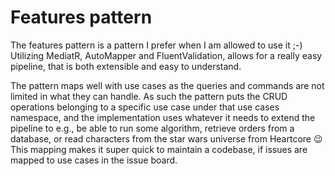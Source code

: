 # Features pattern

The features pattern is a pattern I prefer when I am allowed to use it ;-) Utilizing MediatR, AutoMapper and FluentValidation, allows for a really easy pipeline, that is both extensible and easy to understand.

The pattern maps well with use cases as the queries and commands are not limited in what they can handle. As such the pattern puts the CRUD operations belonging to a specific use case under that use cases namespace, and the implementation uses whatever it needs to extend the pipeline to e.g., be able to run some algorithm, retrieve orders from a database, or read characters from the star wars universe from Heartcore 😉 This mapping makes it super quick to maintain a codebase, if issues are mapped to use cases in the issue board.
